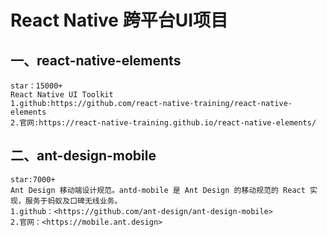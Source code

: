 
# React Native 跨平台UI项目

## 一、react-native-elements

    star：15000+
    React Native UI Toolkit
    1.github:https://github.com/react-native-training/react-native-elements
    2.官网:https://react-native-training.github.io/react-native-elements/

## 二、ant-design-mobile

    star:7000+
    Ant Design 移动端设计规范。antd-mobile 是 Ant Design 的移动规范的 React 实现，服务于蚂蚁及口碑无线业务。
    1.github：<https://github.com/ant-design/ant-design-mobile>
    2.官网：<https://mobile.ant.design>